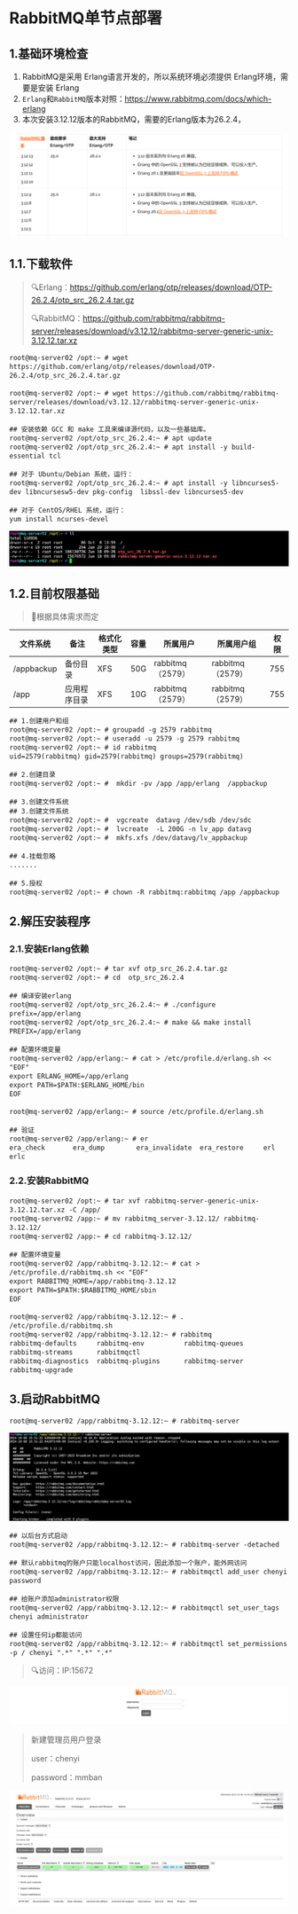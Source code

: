 # RabbitMQ单节点部署

## 1.基础环境检查

1. RabbitMQ是采用 Erlang语言开发的，所以系统环境必须提供 Erlang环境，需要是安装 Erlang
2. `Erlang`和`RabbitMQ`版本对照：https://www.rabbitmq.com/docs/which-erlang
3. 本次安装3.12.12版本的RabbitMQ，需要的Erlang版本为26.2.4，

![image-20241008134843307](./000.picture/image-20241008134843307.png)

## 1.1.下载软件

>:mag:Erlang：https://github.com/erlang/otp/releases/download/OTP-26.2.4/otp_src_26.2.4.tar.gz
>
>:mag:RabbitMQ：https://github.com/rabbitmq/rabbitmq-server/releases/download/v3.12.12/rabbitmq-server-generic-unix-3.12.12.tar.xz

~~~shell
root@mq-server02 /opt:~ # wget https://github.com/erlang/otp/releases/download/OTP-26.2.4/otp_src_26.2.4.tar.gz

root@mq-server02 /opt:~ # wget https://github.com/rabbitmq/rabbitmq-server/releases/download/v3.12.12/rabbitmq-server-generic-unix-3.12.12.tar.xz

## 安装依赖 GCC 和 make 工具来编译源代码，以及一些基础库。
root@mq-server02 /opt/otp_src_26.2.4:~ # apt update
root@mq-server02 /opt/otp_src_26.2.4:~ # apt install -y build-essential tcl

## 对于 Ubuntu/Debian 系统，运行：
root@mq-server02 /opt/otp_src_26.2.4:~ # apt install -y libncurses5-dev libncursesw5-dev pkg-config  libssl-dev libncurses5-dev

## 对于 CentOS/RHEL 系统，运行：
yum install ncurses-devel
~~~

![image-20241008140128704](./000.picture/image-20241008140128704.png)

## 1.2.目前权限基础

>:bell:根据具体需求而定

| 文件系统   | 备注         | 格式化类型 | 容量 | 所属用户         | 所属用户组       | 权限 |
| ---------- | ------------ | ---------- | ---- | ---------------- | ---------------- | ---- |
| /appbackup | 备份目录     | XFS        | 50G  | rabbitmq（2579） | rabbitmq（2579） | 755  |
| /app       | 应用程序目录 | XFS        | 10G  | rabbitmq（2579） | rabbitmq（2579） | 755  |

~~~shell
## 1.创建用户和组
root@mq-server02 /opt:~ # groupadd -g 2579 rabbitmq
root@mq-server02 /opt:~ # useradd -u 2579 -g 2579 rabbitmq
root@mq-server02 /opt:~ # id rabbitmq
uid=2579(rabbitmq) gid=2579(rabbitmq) groups=2579(rabbitmq)

## 2.创建目录
root@mq-server02 /opt:~ #  mkdir -pv /app /app/erlang  /appbackup

## 3.创建文件系统
## 3.创建文件系统
root@mq-server02 /opt:~ #  vgcreate  datavg /dev/sdb /dev/sdc
root@mq-server02 /opt:~ #  lvcreate  -L 200G -n lv_app datavg 
root@mq-server02 /opt:~ #  mkfs.xfs /dev/datavg/lv_appbackup

## 4.挂载忽略
.......

## 5.授权
root@mq-server02 /opt:~ # chown -R rabbitmq:rabbitmq /app /appbackup
~~~

## 2.解压安装程序

### 2.1.安装Erlang依赖

~~~shell
root@mq-server02 /opt:~ # tar xvf otp_src_26.2.4.tar.gz 
root@mq-server02 /opt:~ # cd  otp_src_26.2.4

## 编译安装erlang
root@mq-server02 /opt/otp_src_26.2.4:~ # ./configure prefix=/app/erlang
root@mq-server02 /opt/otp_src_26.2.4:~ # make && make install PREFIX=/app/erlang

## 配置环境变量
root@mq-server02 /app/erlang:~ # cat > /etc/profile.d/erlang.sh << "EOF"
export ERLANG_HOME=/app/erlang
export PATH=$PATH:$ERLANG_HOME/bin
EOF

root@mq-server02 /app/erlang:~ # source /etc/profile.d/erlang.sh

## 验证
root@mq-server02 /app/erlang:~ # er
era_check       era_dump        era_invalidate  era_restore     erl             erlc            
~~~

### 2.2.安装RabbitMQ

~~~shell
root@mq-server02 /opt:~ # tar xvf rabbitmq-server-generic-unix-3.12.12.tar.xz -C /app/
root@mq-server02 /app:~ # mv rabbitmq_server-3.12.12/ rabbitmq-3.12.12/    
root@mq-server02 /app:~ # cd rabbitmq-3.12.12/

## 配置环境变量
root@mq-server02 /app/rabbitmq-3.12.12:~ # cat > /etc/profile.d/rabbitmq.sh << "EOF"
export RABBITMQ_HOME=/app/rabbitmq-3.12.12
export PATH=$PATH:$RABBITMQ_HOME/sbin
EOF

root@mq-server02 /app/rabbitmq-3.12.12:~ # . /etc/profile.d/rabbitmq.sh
root@mq-server02 /app/rabbitmq-3.12.12:~ # rabbitmq
rabbitmq-defaults     rabbitmq-env          rabbitmq-queues       rabbitmq-streams      rabbitmqctl         
rabbitmq-diagnostics  rabbitmq-plugins      rabbitmq-server       rabbitmq-upgrade
~~~

## 3.启动RabbitMQ

~~~shell
root@mq-server02 /app/rabbitmq-3.12.12:~ # rabbitmq-server 
~~~

![image-20241008153220450](./000.picture/image-20241008153220450.png)

~~~shell
## 以后台方式启动
root@mq-server02 /app/rabbitmq-3.12.12:~ # rabbitmq-server -detached

## 默认rabbitmq的账户只能localhost访问，因此添加一个账户，能外网访问
root@mq-server02 /app/rabbitmq-3.12.12:~ # rabbitmqctl add_user chenyi password

## 给账户添加administrator权限
root@mq-server02 /app/rabbitmq-3.12.12:~ # rabbitmqctl set_user_tags chenyi administrator

## 设置任何ip都能访问
root@mq-server02 /app/rabbitmq-3.12.12:~ # rabbitmqctl set_permissions -p / chenyi ".*" ".*" ".*"
~~~

>:mag:访问：IP:15672

![image-20241008155003764](./000.picture/image-20241008155003764.png)

>新建管理员用户登录
>
>user：chenyi
>
>password：mmban

![image-20241008155044207](./000.picture/image-20241008155044207.png)
